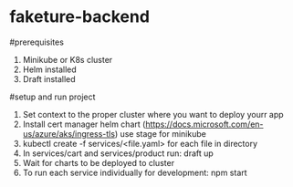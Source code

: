 # faketure-backend

#prerequisites
 1. Minikube or K8s cluster 
 2. Helm installed
 3. Draft installed
 
 #setup and run project
 1. Set context to the proper cluster where you want to deploy yourr app
 2. Install cert manager helm chart (https://docs.microsoft.com/en-us/azure/aks/ingress-tls) use stage for minikube
 3. kubectl create -f services/<file.yaml> for each file in directory
 4. In services/cart and services/product run: draft up
 5. Wait for charts to be deployed to cluster
 6. To run each service individually for development: npm start
